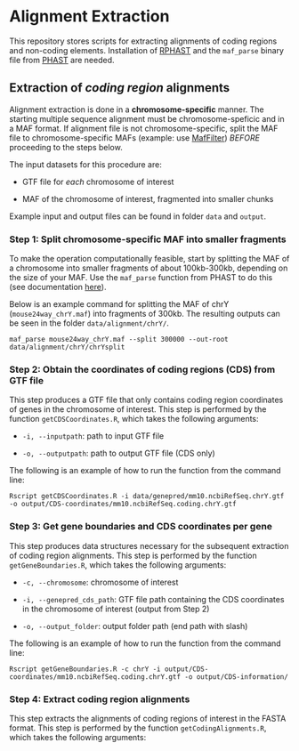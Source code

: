 # Alignment Extraction

This repository stores scripts for extracting alignments of coding regions and non-coding elements.  Installation of [RPHAST](https://github.com/CshlSiepelLab/RPHAST) and the `maf_parse` binary file from [PHAST](http://compgen.cshl.edu/phast/) are needed.


## Extraction of *coding region* alignments

Alignment extraction is done in a **chromosome-specific** manner. The starting multiple sequence alignment must be chromosome-speficic and in a MAF format. If alignment file is not chromosome-specific, split the MAF file to chromosome-specific MAFs (example: use [MafFilter](https://jydu.github.io/maffilter/)) *BEFORE* proceeding to the steps below.

The input datasets for this procedure are:

* GTF file for *each* chromosome of interest

* MAF of the chromosome of interest, fragmented into smaller chunks

Example input and output files can be found in folder `data` and `output`.

### Step 1: Split chromosome-specific MAF into smaller fragments

To make the operation computationally feasible, start by splitting the MAF of a chromosome into smaller fragments of about 100kb-300kb, depending on the size of your MAF. Use the `maf_parse` function from PHAST to do this (see documentation [here](http://compgen.cshl.edu/phast/help-pages/maf_parse.txt)).

Below is an example command for splitting the MAF of chrY (`mouse24way_chrY.maf`) into fragments of 300kb. The resulting outputs can be seen in the folder `data/alignment/chrY/`.

```
maf_parse mouse24way_chrY.maf --split 300000 --out-root data/alignment/chrY/chrYsplit
```


### Step 2: Obtain the coordinates of coding regions (CDS) from GTF file

This step produces a GTF file that only contains coding region coordinates of genes in the chromosome of interest. This step is performed by the function `getCDSCoordinates.R`, which takes the following arguments:

* `-i, --inputpath`: path to input GTF file

* `-o, --outputpath`: path to output GTF file (CDS only)

The following is an example of how to run the function from the command line:

```
Rscript getCDSCoordinates.R -i data/genepred/mm10.ncbiRefSeq.chrY.gtf -o output/CDS-coordinates/mm10.ncbiRefSeq.coding.chrY.gtf
```


### Step 3: Get gene boundaries and CDS coordinates per gene

This step produces data structures necessary for the subsequent extraction of coding region alignments. This step is performed by the function `getGeneBoundaries.R`, which takes the following arguments:

* `-c, --chromosome`: chromosome of interest

* `-i, --genepred_cds_path`: GTF file path containing the CDS coordinates in the chromosome of interest (output from Step 2)

* `-o, --output_folder`: output folder path (end path with slash)

The following is an example of how to run the function from the command line:

```
Rscript getGeneBoundaries.R -c chrY -i output/CDS-coordinates/mm10.ncbiRefSeq.coding.chrY.gtf -o output/CDS-information/
```

### Step 4: Extract coding region alignments

This step extracts the alignments of coding regions of interest in the FASTA format. This step is performed by the function `getCodingAlignments.R`, which takes the following arguments:



